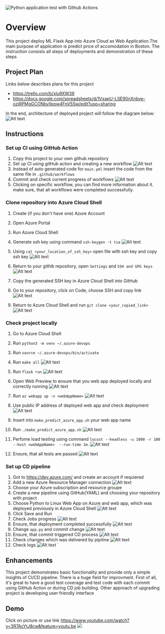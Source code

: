 ![Python application test with Github Actions](https://github.com/BohdanTkachuk/CI-CD-Pipeline/workflows/Python%20application%20test%20with%20Github%20Actions/badge.svg)

# Overview

This project deploy ML Flask App into Azure Cloud as Web Application.The main purpose of application is predict price of accomodation in Boston. The instruction consists all steps of deployments and demonstration of these steps
## Project Plan
Links below describes plans for this project

* https://trello.com/b/xIu9XW38
* https://docs.google.com/spreadsheets/d/1VxapU-LSE90nXnbve-oziRPMgGCONbyIlppw4FnV5Sw/edit?usp=sharing

In the end, architecture of deployed project will follow the diagram below:
![Alt text](/screenshots/cd-diagram.png?raw=true "Title")

## Instructions
### Set up CI using GitHub Action
1. Copy this project to your own github repository 
2. Set up CI using gitHub action and creating a new workflow 
![Alt text](/screenshots/scrCIworkflow.png?raw=true "Title")
3. Instead of auto generated code for `main.yml` insert the code from the same file in `.github/workflows`
4. Commit and check current progress of workflows
![Alt text](/screenshots/scrWorkflow.png?raw=true "Title")
5. Clicking on specific workflow, you can find more information about it. make sure, that all workflows were completed successfully.

### Clone repository into Azure Cloud Shell 
1. Create (if you don't have one) Azure Account

2. Open Azure Portal 

3. Run Azure Cloud Shell 

4. Generate ssh key using command `ssh-keygen -t tsa`
![Alt text](/screenshots/sshGeneratedAzure.png?raw=true "Title")

5. Using `cat <your_location_of_ssh_key>` open file with ssh key and copy ssh key 
![Alt text](/screenshots/sshOpenedAzure.png?raw=true "Title")

6. Return to your githib repository, open `Settings` and `SSH and GPG keys`
![Alt text](/screenshots/sshKeyGit.png?raw=true "Title")

7. Copy the generated SSH key in Azure Cloud Shell into GitHub

8. Go to your repository, click on Code, choose SSH and copy link
![Alt text](/screenshots/sshClone.png?raw=true "Title")

9. Return to Azure Cloud Shell and run `git clone <your_copied_link>`
![Alt text](/screenshots/Screenshotgitclonesshkey.png?raw=true "Title") 

### Check project locally 
1. Go to Azure Cloud Shell
2. Run `python3 -m venv ~/.azure-devops`
3. Run `source ~/.azure-devops/bin/activate`

4. Run `make all`
![Alt text](/screenshots/makeAll.png?raw=true "Title")
5. Run `flask run`
![Alt text](/screenshots/flaskRun.png?raw=true "Title")
6. Open Web Preview to ensure that you web app deployed locally and correctly running
![Alt text](/screenshots/webPreview.png?raw=true "Title")
7. Run `az webapp up -n <webAppName>`
![Alt text](/screenshots/webappUp.png?raw=true "Title")
8. Use public IP address of deployed web app and check deployment
![Alt text](/screenshots/webappBrow.png?raw=true "Title")
9. Insert into `make_predict_azure_app.sh` your web app name
10. Run `./make_predict_azure_app.sh`
![Alt text](/screenshots/makePredict.png?raw=true "Title")
11. Perfome load testing using command `locust --headless -u 1000 -r 100 --host <webAppName>  --run-time 1m`. 
![Alt text](/screenshots/scrLocustStart.png?raw=true "Title")
12. Ensure, that all tests are passed
![Alt text](/screenshots/scrLocustDone.png?raw=true "Title")

### Set up CD pipeline
1. Got to https://dev.azure.com/ and create an account if requiered
2. Add a new Azure Resource Manager connection 
![Alt text](/screenshots/newServConn.png?raw=true "Title")
3. Choose your Azure subscription and resource groupe 
4. Create a new pipeline using GitHub(YAML) and choosing your repository with project
5. Choose Python to Linux Web App on Azure and web app, which was deployed previously in Azure Cloud Shell
![Alt text](/screenshots/newWebAppPipeline.png?raw=true "Title")
6. Click Save and Run 
7. Check Jobs progress 
![Alt text](/screenshots/ProgressOfPipelin.png?raw=true "Title")
8. Ensure, that deployment completed successfully
![Alt text](/screenshots/AllDonePipeline.png?raw=true "Title")
9. Change `app.py` and commit change
![Alt text](/screenshots/CommitChange.png?raw=true "Title")
10. Ensure, that commit triggered CD process
![Alt text](/screenshots/commitTriggerBuild.png?raw=true "Title")
11. Check changes which was delivered by pipiline
![Alt text](/screenshots/ProofOfCD.png?raw=true "Title")
12. Check logs
![Alt text](/screenshots/logs.png?raw=true "Title")
`



## Enhancements
This project demonstrates basic functionality and provide only a simple insights of CI/CD pipeline. There is a huge field for improvment. First of all, it's great to have a good test coverage and test code with each commit using GitHub Action or during CD job building. Other approach of upgrading project is developing user friendly interface

## Demo 
Click on picture or use link https://www.youtube.com/watch?v=3R7AcYtJ8cw&feature=youtu.be
[![](http://img.youtube.com/vi/3R7AcYtJ8cw/0.jpg)](http://www.youtube.com/watch?v=3R7AcYtJ8cw "test")



